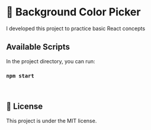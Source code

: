 # 🎨 Background Color Picker

I developed this project to practice basic React concepts

## Available Scripts

In the project directory, you can run:

### `npm start`

<br>

## 📄 License

This project is under the MIT license.
